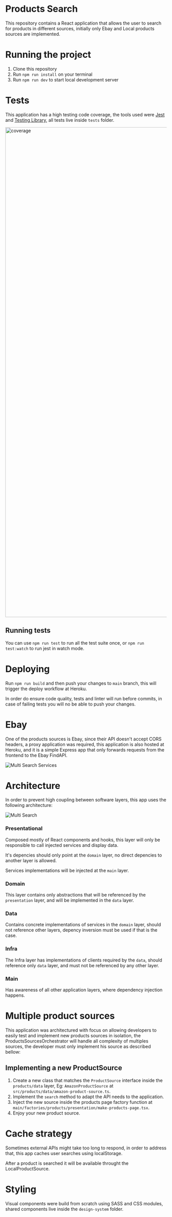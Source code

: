# Products Search

This repository contains a React application that allows the user to search for products in different sources, initially only Ebay and Local products sources are implemented.

# Running the project

1. Clone this repository
2. Run `npm run install` on your terminal
3. Run `npm run dev` to start local development server

# Tests

This application has a high testing code coverage, the tools used were [Jest](https://jestjs.io/) and [Testing Library](https://testing-library.com/), all tests live inside `tests` folder.

<img width="1531" alt="coverage" src="https://user-images.githubusercontent.com/4440076/137832918-96201b44-fbed-4fc3-ba68-0af31bdf125c.png">

## Running tests

You can use `npm run test` to run all the test suite once, or `npm run test:watch` to run jest in watch mode.

# Deploying

Run `npm run build` and then push your changes to `main` branch, this will trigger the deploy workflow at Heroku.

In order do ensure code quality, tests and linter will run before commits, in case of failing tests you will no be able to push your changes.

# Ebay

One of the products sources is Ebay, since their API doesn't accept CORS headers, a proxy application was required, this application is also hosted at Heroku, and it is a simple Express app that only forwards requests from the frontend to the Ebay FindAPI.

![Multi Search Services](https://user-images.githubusercontent.com/4440076/137831220-f437233c-cf68-4dec-9ec0-8dace6208237.png)

# Architecture

In order to prevent high coupling between software layers, this app uses the following architecture:

![Multi Search](https://user-images.githubusercontent.com/4440076/137906320-07014b2d-3be8-4ebd-9d4a-600b14c53e9c.png)

### Presentational

Composed mostly of React components and hooks, this layer will only be responsible to call injected services and display data.

It's depencies should only point at the `domain` layer, no direct depencies to another layer is allowed.

Services implementations will be injected at the `main` layer.

### Domain

This layer contains only abstractions that will be referenced by the `presentation` layer, and will be implemented in the `data` layer.

### Data

Contains concrete implementations of services in the `domain` layer, should not reference other layers, depency inversion must be used if that is the case.

### Infra

The Infra layer has implementations of clients required by the `data`, should reference only `data` layer, and must not be referenced by any other layer.

### Main

Has awareness of all other application layers, where dependency injection happens.

# Multiple product sources

This application was architectured with focus on allowing developers to easily test and implement new products sources in isolation, the ProductsSourcesOrchestrator will handle all complexity of multiples sources, the developer must only implement his source as described bellow:

## Implementing a new ProductSource

1. Create a new class that matches the `ProductSource` interface inside the `products/data` layer, Eg: `AmazonProductSource` at `src/products/data/amazon-product-source.ts`.
2. Implement the `search` method to adapt the API needs to the application.
3. Inject the new source inside the products page factory function at `main/factories/products/presentation/make-products-page.tsx`.
4. Enjoy your new product source.

# Cache strategy

Sometimes external APIs might take too long to respond, in order to address that, this app caches user searches using localStorage.

After a product is searched it will be available throught the LocalProductSource.

# Styling

Visual components were build from scratch using SASS and CSS modules, shared components live inside the `design-system` folder.
